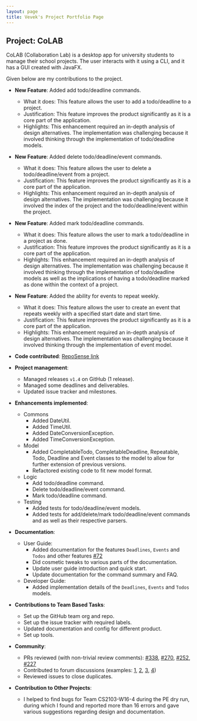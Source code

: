 ```yaml
---
layout: page
title: Vevek's Project Portfolio Page
---
```


## Project: CoLAB

CoLAB (Collaboration Lab) is a desktop app for university students to manage their school projects. The user interacts with it using a CLI, and it has a GUI created with JavaFX.

Given below are my contributions to the project.

* **New Feature**: Added add todo/deadline commands.
  * What it does: This feature allows the user to add a todo/deadline to a project.
  * Justification: This feature improves the product significantly as it is a core part of the application.
  * Highlights: This enhancement required an in-depth analysis of design alternatives. The implementation was challenging because it involved thinking through the implementation of todo/deadline models.
  

* **New Feature**: Added delete todo/deadline/event commands.
  * What it does: This feature allows the user to delete a todo/deadline/event from a project.
  * Justification: This feature improves the product significantly as it is a core part of the application.
  * Highlights: This enhancement required an in-depth analysis of design alternatives. The implementation was challenging because it involved the index of the project and the todo/deadline/event within the project.


* **New Feature**: Added mark todo/deadline commands.
  * What it does: This feature allows the user to mark a todo/deadline in a project as done.
  * Justification: This feature improves the product significantly as it is a core part of the application.
  * Highlights: This enhancement required an in-depth analysis of design alternatives. The implementation was challenging because it involved thinking through the implementation of todo/deadline models as well as the implications of having a todo/deadline marked as done within the context of a project.


* **New Feature**: Added the ability for events to repeat weekly.
  * What it does: This feature allows the user to create an event that repeats weekly with a specified start date and start time.
  * Justification: This feature improves the product significantly as it is a core part of the application.
  * Highlights: This enhancement required an in-depth analysis of design alternatives. The implementation was challenging because it involved thinking through the implementation of event model.


* **Code contributed**: [RepoSense link](https://nus-cs2103-ay2021s2.github.io/tp-dashboard/?search=vevek&sort=groupTitle&sortWithin=title&timeframe=commit&mergegroup=&groupSelect=groupByRepos&breakdown=false&tabOpen=true&tabType=authorship&tabAuthor=vevek&tabRepo=AY2021S2-CS2103T-T11-2%2Ftp%5Bmaster%5D&authorshipIsMergeGroup=false&authorshipFileTypes=docs~functional-code~test-code&authorshipIsBinaryFileTypeChecked=false&since=)


* **Project management**:
  * Managed releases `v1.4` on GitHub (1 release).
  * Managed some deadlines and deliverables.
  * Updated issue tracker and milestones.


* **Enhancements implemented**:
  * Commons
    * Added DateUtil.
    * Added TimeUtil.
    * Added DateConversionException.
    * Added TimeConversionException.
  * Model
    * Added CompletableTodo, CompletableDeadline, Repeatable, Todo, Deadline and Event classes to the model to allow for further extension of previous versions.
    * Refactored existing code to fit new model format.
  * Logic
    * Add todo/deadline command.
    * Delete todo/deadline/event command.
    * Mark todo/deadline command.
  * Testing
    * Added tests for todo/deadline/event models.
    * Added tests for add/delete/mark todo/deadline/event commands and as well as their respective parsers.


* **Documentation**:
  * User Guide:
    * Added documentation for the features `Deadlines`, `Events` and `Todos` and other features [\#72]()
    * Did cosmetic tweaks to various parts of the documentation.
    * Update user guide introduction and quick start.
    * Update documentation for the command summary and FAQ.
  * Developer Guide:
    * Added implementation details of the `Deadlines`, `Events` and `Todos` models.


* **Contributions to Team Based Tasks**:
  * Set up the GitHub team org and repo.
  * Set up the issue tracker with required labels.
  * Updated documentation and config for different product.
  * Set up tools.


* **Community**:
  * PRs reviewed (with non-trivial review comments): [\#338](https://github.com/AY2021S2-CS2103T-T11-2/tp/pull/338), [\#270](https://github.com/AY2021S2-CS2103T-T11-2/tp/pull/270), [\#252](https://github.com/AY2021S2-CS2103T-T11-2/tp/pull/252), [\#227](https://github.com/AY2021S2-CS2103T-T11-2/tp/pull/227)
  * Contributed to forum discussions (examples: [1](https://github.com/nus-cs2103-AY2021S2/forum/issues/175), [2](https://github.com/nus-cs2103-AY2021S2/forum/issues/178), [3](https://github.com/nus-cs2103-AY2021S2/forum/issues/186), [4](https://github.com/nus-cs2103-AY2021S2/forum/issues/161))
  * Reviewed issues to close duplicates.


* **Contribution to Other Projects**:
  * I helped to find bugs for Team CS2103-W16-4 during the PE dry run, during which I found and reported more than 16 errors and gave various suggestions regarding design and documentation.
